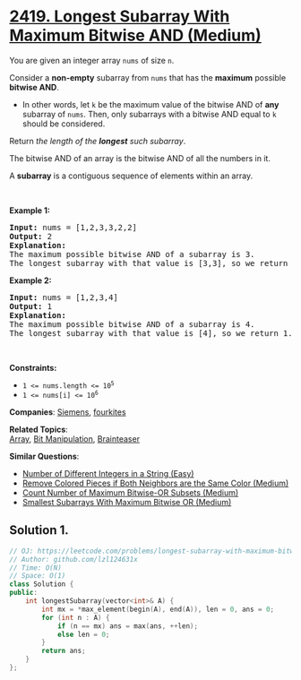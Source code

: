 # [2419. Longest Subarray With Maximum Bitwise AND (Medium)](https://leetcode.com/problems/longest-subarray-with-maximum-bitwise-and)

<p>You are given an integer array <code>nums</code> of size <code>n</code>.</p>

<p>Consider a <strong>non-empty</strong> subarray from <code>nums</code> that has the <strong>maximum</strong> possible <strong>bitwise AND</strong>.</p>

<ul>
	<li>In other words, let <code>k</code> be the maximum value of the bitwise AND of <strong>any</strong> subarray of <code>nums</code>. Then, only subarrays with a bitwise AND equal to <code>k</code> should be considered.</li>
</ul>

<p>Return <em>the length of the <strong>longest</strong> such subarray</em>.</p>

<p>The bitwise AND of an array is the bitwise AND of all the numbers in it.</p>

<p>A <strong>subarray</strong> is a contiguous sequence of elements within an array.</p>

<p>&nbsp;</p>
<p><strong class="example">Example 1:</strong></p>

<pre>
<strong>Input:</strong> nums = [1,2,3,3,2,2]
<strong>Output:</strong> 2
<strong>Explanation:</strong>
The maximum possible bitwise AND of a subarray is 3.
The longest subarray with that value is [3,3], so we return 2.
</pre>

<p><strong class="example">Example 2:</strong></p>

<pre>
<strong>Input:</strong> nums = [1,2,3,4]
<strong>Output:</strong> 1
<strong>Explanation:</strong>
The maximum possible bitwise AND of a subarray is 4.
The longest subarray with that value is [4], so we return 1.
</pre>

<p>&nbsp;</p>
<p><strong>Constraints:</strong></p>

<ul>
	<li><code>1 &lt;= nums.length &lt;= 10<sup>5</sup></code></li>
	<li><code>1 &lt;= nums[i] &lt;= 10<sup>6</sup></code></li>
</ul>


**Companies**:
[Siemens](https://leetcode.com/company/siemens), [fourkites](https://leetcode.com/company/fourkites)

**Related Topics**:  
[Array](https://leetcode.com/tag/array), [Bit Manipulation](https://leetcode.com/tag/bit-manipulation), [Brainteaser](https://leetcode.com/tag/brainteaser)

**Similar Questions**:
* [Number of Different Integers in a String (Easy)](https://leetcode.com/problems/number-of-different-integers-in-a-string)
* [Remove Colored Pieces if Both Neighbors are the Same Color (Medium)](https://leetcode.com/problems/remove-colored-pieces-if-both-neighbors-are-the-same-color)
* [Count Number of Maximum Bitwise-OR Subsets (Medium)](https://leetcode.com/problems/count-number-of-maximum-bitwise-or-subsets)
* [Smallest Subarrays With Maximum Bitwise OR (Medium)](https://leetcode.com/problems/smallest-subarrays-with-maximum-bitwise-or)

## Solution 1.

```cpp
// OJ: https://leetcode.com/problems/longest-subarray-with-maximum-bitwise-and
// Author: github.com/lzl124631x
// Time: O(N)
// Space: O(1)
class Solution {
public:
    int longestSubarray(vector<int>& A) {
        int mx = *max_element(begin(A), end(A)), len = 0, ans = 0;
        for (int n : A) {
            if (n == mx) ans = max(ans, ++len);
            else len = 0;
        }
        return ans;
    }
};
```
